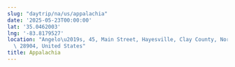 ```yaml
---
slug: "daytrip/na/us/appalachia"
date: '2025-05-23T00:00:00'
lat: '35.0462003'
lng: '-83.8179527'
location: "Angelo\u2019s, 45, Main Street, Hayesville, Clay County, North Carolina,\
  \ 28904, United States"
title: Appalachia
---
```



